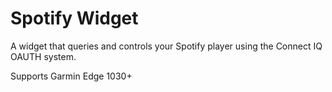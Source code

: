 # Spotify Widget

A widget that queries and controls your Spotify player using the Connect IQ OAUTH system.

Supports Garmin Edge 1030+
